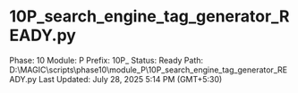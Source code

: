 # 10P_search_engine_tag_generator_READY.py

Phase: 10
Module: P
Prefix: 10P_
Status: Ready
Path: D:\MAGIC\scripts\phase10\module_P\10P_search_engine_tag_generator_READY.py
Last Updated: July 28, 2025 5:14 PM (GMT+5:30)